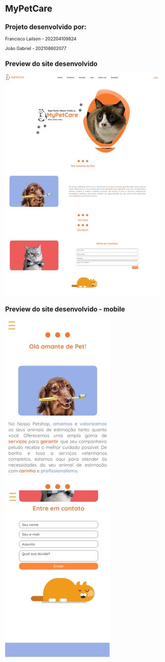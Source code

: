# MyPetCare

## Projeto desenvolvido por: 
<p>Francisco Lailson - 202204109824</p>
<p>João Gabriel - 202108802077</p>

## Preview do site desenvolvido
![Imagem 1](https://github.com/JGabriel-SL/pet/blob/main/src/images/imagem-site1.PNG)
![Imagem 2](https://github.com/JGabriel-SL/pet/blob/main/src/images/imagem-site2.PNG)
![Imagem 3](https://github.com/JGabriel-SL/pet/blob/main/src/images/imagem-site3.PNG)

## Preview do site desenvolvido - mobile
![Imagem 1](https://github.com/JGabriel-SL/pet/blob/main/src/images/imagem-mobile1.PNG)
![Imagem 2](https://github.com/JGabriel-SL/pet/blob/main/src/images/imagem-mobile2.PNG)
